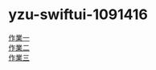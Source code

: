# yzu-swiftui-1091416
[作業一](https://github.com/LAD0626/yzu-swiftui-1091416/blob/main/hw1.md)  
[作業二](https://github.com/LAD0626/yzu-swiftui-1091416/blob/main/hw2.md)  
[作業三](https://github.com/LAD0626/yzu-swiftui-1091416/blob/main/hw3.md)
